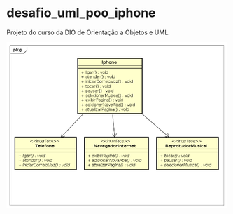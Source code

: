 # desafio_uml_poo_iphone
Projeto do curso da DIO de Orientação a Objetos e UML.

![Diagrama de Classe do Iphone](./uml/Iphone.png)